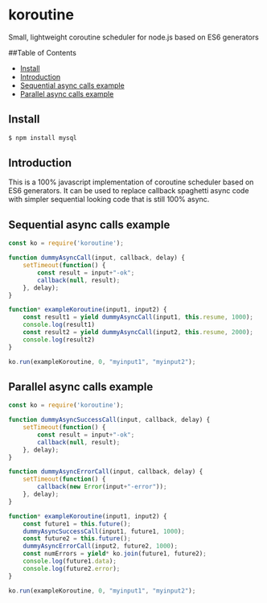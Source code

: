 # koroutine
Small, lightweight coroutine scheduler for node.js based on ES6 generators

##Table of Contents

- [Install](#install)
- [Introduction](#introduction)
- [Sequential async calls example](#sequential-async-calls-example)
- [Parallel async calls example](#parallel-async-calls-example)

## Install

```sh
$ npm install mysql
```

## Introduction

This is a 100% javascript implementation of coroutine scheduler based on ES6 generators. It can be used 
to replace callback spaghetti async code with simpler sequential looking code that is still 100% async.

## Sequential async calls example

```js
const ko = require('koroutine');

function dummyAsyncCall(input, callback, delay) {
    setTimeout(function() {
        const result = input+"-ok";
        callback(null, result);
    }, delay);
}

function* exampleKoroutine(input1, input2) {
    const result1 = yield dummyAsyncCall(input1, this.resume, 1000);
    console.log(result1)
    const result2 = yield dummyAsyncCall(input2, this.resume, 2000);
    console.log(result2)
}

ko.run(exampleKoroutine, 0, "myinput1", "myinput2");
```

## Parallel async calls example

```js
const ko = require('koroutine');

function dummyAsyncSuccessCall(input, callback, delay) {
    setTimeout(function() {
        const result = input+"-ok";
        callback(null, result);
    }, delay);
}

function dummyAsyncErrorCall(input, callback, delay) {
    setTimeout(function() {
        callback(new Error(input+"-error"));
    }, delay);
}

function* exampleKoroutine(input1, input2) {
    const future1 = this.future();
    dummyAsyncSuccessCall(input1, future1, 1000);
    const future2 = this.future();
    dummyAsyncErrorCall(input2, future2, 1000);
    const numErrors = yield* ko.join(future1, future2);
    console.log(future1.data);
    console.log(future2.error);
}

ko.run(exampleKoroutine, 0, "myinput1", "myinput2");
```
